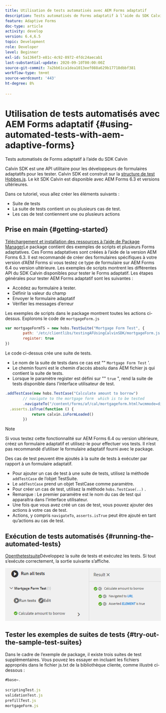 ```yaml
---
title: Utilisation de tests automatisés avec AEM Forms adaptatif
description: Tests automatisés de Forms adaptatif à l’aide du SDK Calvin
feature: Adaptive Forms
doc-type: article
activity: develop
version: 6.4,6.5
topic: Development
role: Developer
level: Beginner
exl-id: 5a1364f3-e81c-4c92-8972-4fdc24aecab1
last-substantial-update: 2020-09-10T00:00:00Z
source-git-commit: 7a2bb61ca1dea1013eef088a629b17718dbbf381
workflow-type: tm+mt
source-wordcount: '443'
ht-degree: 8%

---
```


# Utilisation de tests automatisés avec AEM Forms adaptatif {#using-automated-tests-with-aem-adaptive-forms}

Tests automatisés de Forms adaptatif à l’aide du SDK Calvin

Calvin SDK est une API utilitaire pour les développeurs de formulaires adaptatifs pour les tester. Calvin SDK est construit sur la [structure de test Hobbes.js](https://experienceleague.adobe.com/docs/experience-manager-release-information/aem-release-updates/previous-updates/aem-previous-versions.html?lang=fr). Le kit SDK Calvin est disponible avec AEM Forms 6.3 et versions ultérieures.

Dans ce tutoriel, vous allez créer les éléments suivants :

* Suite de tests
* La suite de tests contient un ou plusieurs cas de test.
* Les cas de test contiennent une ou plusieurs actions

## Prise en main {#getting-started}

[Téléchargement et installation des ressources à l’aide de Package Manager](assets/testingadaptiveformsusingcalvinsdk1.zip)Le package contient des exemples de scripts et plusieurs Forms adaptatives. Ces Forms adaptatives sont créées à l’aide de la version AEM Forms 6.3. Il est recommandé de créer des formulaires spécifiques à votre version d’AEM Forms si vous testez ce type de formulaire sur AEM Forms 6.4 ou version ultérieure. Les exemples de scripts montrent les différentes API du SDK Calvin disponibles pour tester le Forms adaptatif. Les étapes générales pour tester AEM Forms adaptatif sont les suivantes :

* Accédez au formulaire à tester.
* Définir la valeur du champ
* Envoyer le formulaire adaptatif
* Vérifier les messages d’erreur

Les exemples de scripts dans le package montrent toutes les actions ci-dessus.
Explorons le code de `mortgageForm.js`

```javascript
var mortgageFormTS = new hobs.TestSuite("Mortgage Form Test", {
        path: '/etc/clientlibs/testingAFUsingCalvinSDK/mortgageForm.js',
        register: true
})
```

Le code ci-dessus crée une suite de tests.

* Le nom de la suite de tests dans ce cas est &quot;&quot; `Mortgage Form Test` &#39;.
* Le chemin fourni est le chemin d’accès absolu dans AEM fichier js qui contient la suite de tests.
* Lorsque le paramètre register est défini sur &quot;&quot; `true` &quot;, rend la suite de tests disponible dans l’interface utilisateur de test.

```javascript
.addTestCase(new hobs.TestCase("Calculate amount to borrow")
        // navigate to the mortgage form  which is to be tested
        .navigateTo("/content/forms/af/cal/mortgageform.html?wcmmode=disabled")
  .asserts.isTrue(function () {
            return calvin.isFormLoaded()
        })
```

>[!NOTE]
>
>Si vous testez cette fonctionnalité sur AEM Forms 6.4 ou version ultérieure, créez un formulaire adaptatif et utilisez-le pour effectuer vos tests. Il n’est pas recommandé d’utiliser le formulaire adaptatif fourni avec le package.

Des cas de test peuvent être ajoutés à la suite de tests à exécuter par rapport à un formulaire adaptatif.

* Pour ajouter un cas de test à une suite de tests, utilisez la méthode `addTestCase` de l’objet TestSuite.
* Le `addTestCase` prend un objet TestCase comme paramètre.
* Pour créer un cas de test, utilisez la méthode `hobs.TestCase(..)` .
* Remarque : Le premier paramètre est le nom du cas de test qui apparaîtra dans l’interface utilisateur.
* Une fois que vous avez créé un cas de test, vous pouvez ajouter des actions à votre cas de test.
* Actions, y compris `navigateTo`, `asserts.isTrue` peut être ajouté en tant qu’actions au cas de test.

## Exécution de tests automatisés {#running-the-automated-tests}

[Openthetestsuite](http://localhost:4502/libs/granite/testing/hobbes.html)Développez la suite de tests et exécutez les tests. Si tout s’exécute correctement, la sortie suivante s’affiche.

![calvinsdk](assets/calvinimage.png)

## Tester les exemples de suites de tests {#try-out-the-sample-test-suites}

Dans le cadre de l’exemple de package, il existe trois suites de test supplémentaires. Vous pouvez les essayer en incluant les fichiers appropriés dans le fichier js.txt de la bibliothèque cliente, comme illustré ci-dessous :

```javascript
#base=.

scriptingTest.js
validationTest.js
prefillTest.js
mortgageForm.js
```
